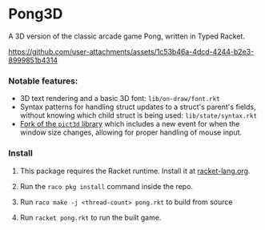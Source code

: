 Pong3D
===
A 3D version of the classic arcade game Pong, written in Typed Racket.

https://github.com/user-attachments/assets/1c53b46a-4dcd-4244-b2e3-8999851b4314

### Notable features:

- 3D text rendering and a basic 3D font: `lib/on-draw/font.rkt`
- Syntax patterns for handling struct updates to a struct's parent's fields,
  without knowing which child struct is being used: `lib/state/syntax.rkt`
- [Fork of the `pict3d` library](https://github.com/ThoseGrapefruits/pict3d)
  which includes a new event for when the window size changes, allowing for
  proper handling of mouse input.

### Install

1. This package requires the Racket runtime. Install it at
   [racket-lang.org](https://racket-lang.org/).

2. Run the `raco pkg install` command inside the repo.

3. Run `raco make -j <thread-count> pong.rkt` to build from source

4. Run `racket pong.rkt` to run the built game.
